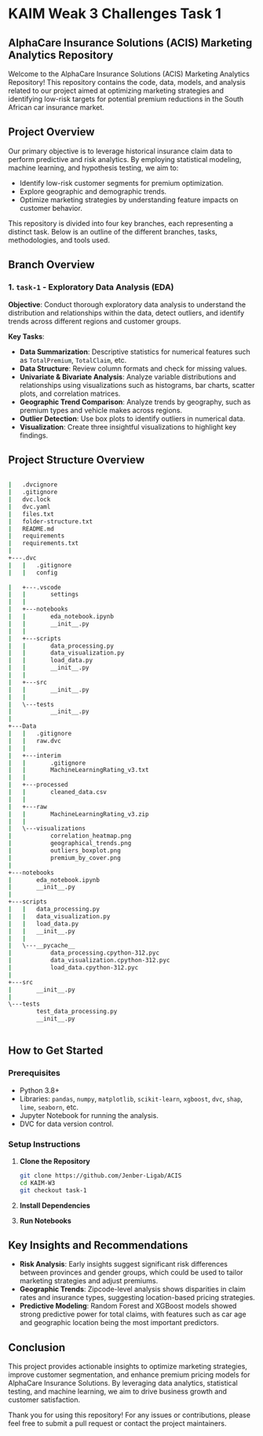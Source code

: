 # KAIM Weak 3 Challenges Task 1

## AlphaCare Insurance Solutions (ACIS) Marketing Analytics Repository

Welcome to the AlphaCare Insurance Solutions (ACIS) Marketing Analytics Repository! This repository contains the code, data, models, and analysis related to our project aimed at optimizing marketing strategies and identifying low-risk targets for potential premium reductions in the South African car insurance market.

## Project Overview

Our primary objective is to leverage historical insurance claim data to perform predictive and risk analytics. By employing statistical modeling, machine learning, and hypothesis testing, we aim to:

- Identify low-risk customer segments for premium optimization.
- Explore geographic and demographic trends.
- Optimize marketing strategies by understanding feature impacts on customer behavior.

This repository is divided into four key branches, each representing a distinct task. Below is an outline of the different branches, tasks, methodologies, and tools used.

## Branch Overview

### 1. `task-1` - Exploratory Data Analysis (EDA)

**Objective**: Conduct thorough exploratory data analysis to understand the distribution and relationships within the data, detect outliers, and identify trends across different regions and customer groups.

**Key Tasks**:
- **Data Summarization**: Descriptive statistics for numerical features such as `TotalPremium`, `TotalClaim`, etc.
- **Data Structure**: Review column formats and check for missing values.
- **Univariate & Bivariate Analysis**: Analyze variable distributions and relationships using visualizations such as histograms, bar charts, scatter plots, and correlation matrices.
- **Geographic Trend Comparison**: Analyze trends by geography, such as premium types and vehicle makes across regions.
- **Outlier Detection**: Use box plots to identify outliers in numerical data.
- **Visualization**: Create three insightful visualizations to highlight key findings.

## Project Structure Overview

```bash

|   .dvcignore
|   .gitignore
|   dvc.lock
|   dvc.yaml
|   files.txt
|   folder-structure.txt
|   README.md
|   requirements
|   requirements.txt
|   
+---.dvc
|   |   .gitignore
|   |   config
  
|   +---.vscode
|   |       settings
|   |       
|   +---notebooks
|   |       eda_notebook.ipynb
|   |       __init__.py
|   |       
|   +---scripts
|   |       data_processing.py
|   |       data_visualization.py
|   |       load_data.py
|   |       __init__.py
|   |       
|   +---src
|   |       __init__.py
|   |       
|   \---tests
|           __init__.py
|           
+---Data
|   |   .gitignore
|   |   raw.dvc
|   |   
|   +---interim
|   |       .gitignore
|   |       MachineLearningRating_v3.txt
|   |       
|   +---processed
|   |       cleaned_data.csv
|   |       
|   +---raw
|   |       MachineLearningRating_v3.zip
|   |       
|   \---visualizations
|           correlation_heatmap.png
|           geographical_trends.png
|           outliers_boxplot.png
|           premium_by_cover.png
|           
+---notebooks
|       eda_notebook.ipynb
|       __init__.py
|       
+---scripts
|   |   data_processing.py
|   |   data_visualization.py
|   |   load_data.py
|   |   __init__.py
|   |   
|   \---__pycache__
|           data_processing.cpython-312.pyc
|           data_visualization.cpython-312.pyc
|           load_data.cpython-312.pyc
|           
+---src
|       __init__.py
|       
\---tests
        test_data_processing.py
        __init__.py
        


```


## How to Get Started

### Prerequisites

- Python 3.8+
- Libraries: `pandas`, `numpy`, `matplotlib`, `scikit-learn`, `xgboost`, `dvc`, `shap`, `lime`, `seaborn`, etc.
- Jupyter Notebook for running the analysis.
- DVC for data version control.

### Setup Instructions

1. **Clone the Repository**

   ```bash
   git clone https://github.com/Jenber-Ligab/ACIS
   cd KAIM-W3
   git checkout task-1
   ```

2. **Install Dependencies**
3. **Run Notebooks**

## Key Insights and Recommendations

- **Risk Analysis**: Early insights suggest significant risk differences between provinces and gender groups, which could be used to tailor marketing strategies and adjust premiums.
- **Geographic Trends**: Zipcode-level analysis shows disparities in claim rates and insurance types, suggesting location-based pricing strategies.
- **Predictive Modeling**: Random Forest and XGBoost models showed strong predictive power for total claims, with features such as car age and geographic location being the most important predictors.

## Conclusion

This project provides actionable insights to optimize marketing strategies, improve customer segmentation, and enhance premium pricing models for AlphaCare Insurance Solutions. By leveraging data analytics, statistical testing, and machine learning, we aim to drive business growth and customer satisfaction.

Thank you for using this repository! For any issues or contributions, please feel free to submit a pull request or contact the project maintainers.
